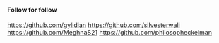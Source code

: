 #### Follow for follow

https://github.com/gylidian
https://github.com/silvesterwali
https://github.com/MeghnaS21
https://github.com/philosopheckelman

